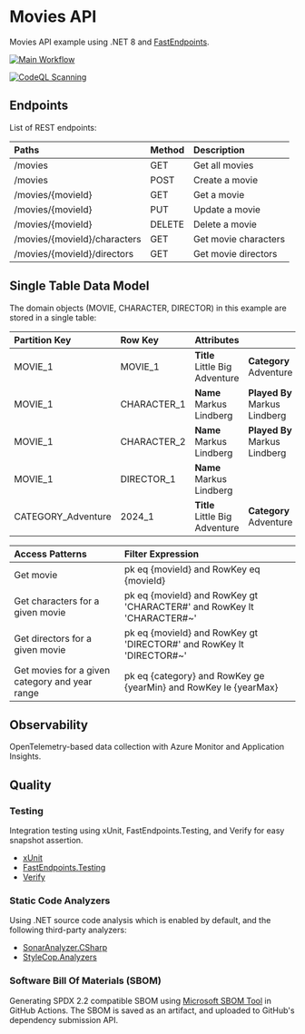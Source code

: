 # Movies API

Movies API example using .NET 8 and [FastEndpoints](https://fast-endpoints.com/).

[![Main Workflow](https://github.com/markuslindberg/azure-dotnet-movie-api-example/actions/workflows/pipeline.yml/badge.svg)](https://github.com/markuslindberg/azure-dotnet-movie-api-example/actions/workflows/pipeline.yml)

[![CodeQL Scanning](https://img.shields.io/github/code-scanning/alerts/markuslindberg/azure-dotnet-movie-api-example?label=CodeQL%20Scanning)](https://github.com/markuslindberg/azure-dotnet-movie-api-example/security/code-scanning)

## Endpoints

List of REST endpoints:

| Paths | Method | Description|
| :---  | :---   | :---       |
|/movies|GET|Get all movies|
|/movies|POST|Create a movie|
|/movies/{movieId}|GET|Get a movie|
|/movies/{movieId}|PUT|Update a movie|
|/movies/{movieId}|DELETE|Delete a movie|
|/movies/{movieId}/characters|GET|Get movie characters|
|/movies/{movieId}/directors|GET|Get movie directors|

## Single Table Data Model

The domain objects (MOVIE, CHARACTER, DIRECTOR) in this example are stored in a single table:

| Partition Key | Row Key       | Attributes | | | | | |
| :---          | :---          | :---       | :--- | :--- | :--- | :--- | :--- |
| MOVIE_1 | MOVIE_1 | <b>Title</b><br>Little Big Adventure | <b>Category</b><br>Adventure | <b>Year</b><br>2024 | <b>Runtime</b><br>120 | <b>Rating</b><br>7.5 | <b>MovieId</b><br>1 |
| MOVIE_1 | CHARACTER_1 | <b>Name</b><br>Markus Lindberg | <b>Played By</b><br>Markus Lindberg | <b>Role</b><br>Protagonist | | | <b>CharacterId</b><br>1 |
| MOVIE_1 | CHARACTER_2 | <b>Name</b><br>Markus Lindberg | <b>Played By</b><br>Markus Lindberg | <b>Role</b><br>Antagonist | | | <b>CharacterId</b><br>2 |
| MOVIE_1 | DIRECTOR_1 | <b>Name</b><br>Markus Lindberg | | | | | <b>DirectorId</b><br>1 |
| CATEGORY_Adventure | 2024_1 | <b>Title</b><br>Little Big Adventure | <b>Category</b><br>Adventure | <b>Year</b><br>2024 | <b>Runtime</b><br>120 | <b>Rating</b><br>7.5 | <b>MovieId</b><br>1 |

| Access Patterns                   | Filter Expression |
| :---                              | :--- |
| Get movie                         | pk eq {movieId} and RowKey eq {movieId} |
| Get characters for a given movie  | pk eq {movieId} and RowKey gt 'CHARACTER#' and RowKey lt 'CHARACTER#~' |
| Get directors for a given movie   | pk eq {movieId} and RowKey gt 'DIRECTOR#' and RowKey lt 'DIRECTOR#~' |
| Get movies for a given category and year range | pk eq {category} and RowKey ge {yearMin} and RowKey le {yearMax} |

## Observability
OpenTelemetry-based data collection with Azure Monitor and Application Insights.

## Quality

### Testing
Integration testing using xUnit, FastEndpoints.Testing, and Verify for easy snapshot assertion.

* [xUnit](https://xunit.net/)
* [FastEndpoints.Testing](https://fast-endpoints.com/docs/integration-unit-testing#integration-testing)
* [Verify](https://github.com/VerifyTests/Verify)

### Static Code Analyzers
Using .NET source code analysis which is enabled by default, and the following third-party analyzers:

* [SonarAnalyzer.CSharp](https://github.com/SonarSource/sonar-dotnet)
* [StyleCop.Analyzers](https://github.com/DotNetAnalyzers/StyleCopAnalyzers)

### Software Bill Of Materials (SBOM)
Generating SPDX 2.2 compatible SBOM using [Microsoft SBOM Tool](https://github.com/microsoft/sbom-tool) in GitHub Actions. The SBOM is saved as an artifact, and uploaded to GitHub's dependency submission API.